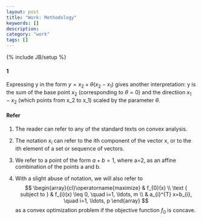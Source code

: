 ```yaml
---
layout: post
title: "Work: Methodology"
keywords: []
description: 
category: "work"
tags: []
---
```

{% include JB/setup %}

#### 1
Expressing y in the form 
$y= x_2 + \theta(x_2 - x_1)$
gives another interpretation: y is the sum of the base point $x_2$
(corresponding to $\theta=0$) and the directiion $x_1 - x_2$ (which points from
x_2 to x_1) scaled by the parameter $\theta$.


#### Refer
1. The reader can refer to any of the standard texts on convex analysis.
2. The notation $x_i$ can refer to the ith component of the vector x, or to the
   ith element of a set or sequence of vectors.
3. We refer to a point of the form $a+b=1$, where a=2, as an affine combination
   of the points a and b.

4. With a slight abuse of notation, we will also refer to
$$ 
\begin{array}{cl}\operatorname{maximize} & f_{0}(x) \\ 
\text { subject to } & f_{i}(x) \leq 0, \quad i=1, \ldots, m \\ 
& a_{i}^{T} x=b_{i}, \quad i=1, \ldots, p
\end{array} 
$$
as a convex optimization problem if the objective function $f_0$ is concave.
